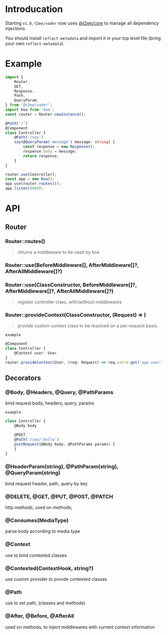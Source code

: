 # Introducation
Starting `v1.0`, `t2ee/vader` now uses [@t2ee/core](https://github.com/t2ee/core) to manage all dependency injections

You should install `reflect-metadata` and import it in your top level file (bring your own `reflect-metadata`).

# Example

```typescript
import {
    Router,
    GET,
    Response,
    Path,
    QueryParam,
} from '@t2ee/vader';
import Koa from 'koa';
const router = Router.newInstance();

@Path('/')
@Component
class Controller {
    @Path('/say')
    say(@QueryParam('message') message: string) {
        const response = new Response();
        response.body = message;
        return response;
    }
}

router.use(Controller);
const app = new Koa();
app.use(router.routes());
app.listen(8080);
```

# API

## Router

### Router::routes()

> returns a middleware to be used by koa

### Router::use(BeforeMiddleware[], AfterMiddleware[]?, AfterAllMiddleware[]?)
### Router::use(ClassConstructor<any>, BeforeMiddleware[]?, AfterMiddleware[]?, AfterAllMiddleware[]?)

> register controller class, with/without middlewares


### Router::provideContext<T>(ClassConstructor<any>, (Request) => <T>)

> provide custom context class to be resolved on a per-request basis.

`example`
```typescript
@Component
class Controller {
    @Context user: User
}
router.provideContext(User, (req: Request) => req.extra.get('app-user')); // you get modify request in beforeMiddlewares.
```

## Decorators

### @Body, @Headers, @Query, @PathParams

bind request body, headers, query, params

`example`
```typescript
class Controller {
    @Body body

    @POST
    @Path('/say/:hello')
    postRequest(@Body body, @PathParams params) {
    }
}
```


### @HeaderParam(string), @PathParam(string), @QueryParam(string)

bind request header, path, query by key

### @DELETE, @GET, @PUT, @POST, @PATCH

http methods, used on methods;

### @Consumes(MediaType)

parse body according to media type

### @Context

use to bind contexted classes

### @Contexted(ContextHook, string?)

use custom provider to provde contexted classes

### @Path

use to set path, (classes and methods)

### @After, @Before, @AfterAll

used on methods, to inject middlewares with current context information





